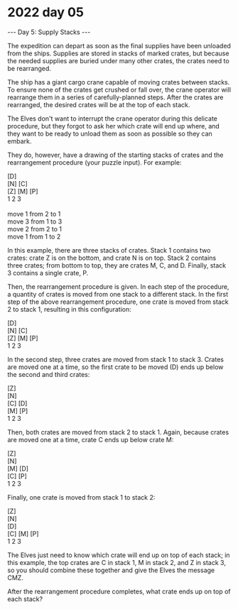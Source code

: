 # 2022 day 05

--- Day 5: Supply Stacks ---

The expedition can depart as soon as the final supplies have been unloaded from the ships. Supplies are stored in stacks of marked crates, but because the needed supplies are buried under many other crates, the crates need to be rearranged.



The ship has a giant cargo crane capable of moving crates between stacks. To ensure none of the crates get crushed or fall over, the crane operator will rearrange them in a series of carefully-planned steps. After the crates are rearranged, the desired crates will be at the top of each stack.



The Elves don't want to interrupt the crane operator during this delicate procedure, but they forgot to ask her which crate will end up where, and they want to be ready to unload them as soon as possible so they can embark.



They do, however, have a drawing of the starting stacks of crates and the rearrangement procedure (your puzzle input). For example:



[D]    \
[N] [C]    \
[Z] [M] [P]\
 1   2   3 \
\
move 1 from 2 to 1\
move 3 from 1 to 3\
move 2 from 2 to 1\
move 1 from 1 to 2



In this example, there are three stacks of crates. Stack 1 contains two crates: crate Z is on the bottom, and crate N is on top. Stack 2 contains three crates; from bottom to top, they are crates M, C, and D. Finally, stack 3 contains a single crate, P.



Then, the rearrangement procedure is given. In each step of the procedure, a quantity of crates is moved from one stack to a different stack. In the first step of the above rearrangement procedure, one crate is moved from stack 2 to stack 1, resulting in this configuration:



[D]        \
[N] [C]    \
[Z] [M] [P]\
 1   2   3



In the second step, three crates are moved from stack 1 to stack 3. Crates are moved one at a time, so the first crate to be moved (D) ends up below the second and third crates:



[Z]\
        [N]\
    [C] [D]\
    [M] [P]\
 1   2   3



Then, both crates are moved from stack 2 to stack 1. Again, because crates are moved one at a time, crate C ends up below crate M:



[Z]\
        [N]\
[M]     [D]\
[C]     [P]\
 1   2   3



Finally, one crate is moved from stack 1 to stack 2:



[Z]\
        [N]\
        [D]\
[C] [M] [P]\
 1   2   3



The Elves just need to know which crate will end up on top of each stack; in this example, the top crates are C in stack 1, M in stack 2, and Z in stack 3, so you should combine these together and give the Elves the message CMZ.



After the rearrangement procedure completes, what crate ends up on top of each stack?



